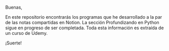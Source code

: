 Buenas,

En este repositorio encontrarás los programas que he desarrollado a la par de las notas compartidas en Notion. La sección Profundizando en Python sigue en progreso de ser completada.
Toda esta información es extraída de un curso de Udemy.

¡Suerte!
